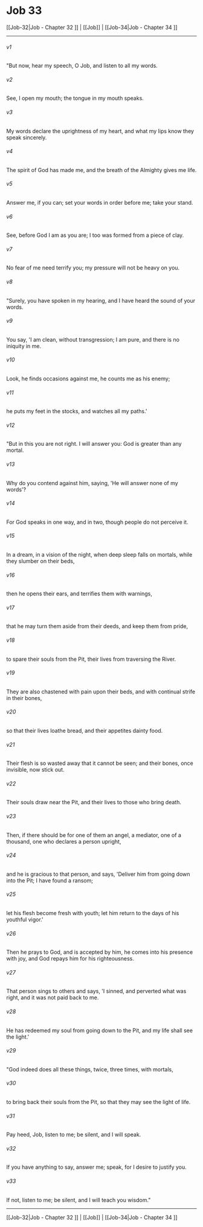 # Job 33

[[Job-32|Job - Chapter 32 ]] | [[Job]] | [[Job-34|Job - Chapter 34 ]]
***

###### v1
"But now, hear my speech, O Job, and listen to all my words.
###### v2
See, I open my mouth; the tongue in my mouth speaks.
###### v3
My words declare the uprightness of my heart, and what my lips know they speak sincerely.
###### v4
The spirit of God has made me, and the breath of the Almighty gives me life.
###### v5
Answer me, if you can; set your words in order before me; take your stand.
###### v6
See, before God I am as you are; I too was formed from a piece of clay.
###### v7
No fear of me need terrify you; my pressure will not be heavy on you.
###### v8
"Surely, you have spoken in my hearing, and I have heard the sound of your words.
###### v9
You say, 'I am clean, without transgression; I am pure, and there is no iniquity in me.
###### v10
Look, he finds occasions against me, he counts me as his enemy;
###### v11
he puts my feet in the stocks, and watches all my paths.'
###### v12
"But in this you are not right. I will answer you: God is greater than any mortal.
###### v13
Why do you contend against him, saying, 'He will answer none of my words'?
###### v14
For God speaks in one way, and in two, though people do not perceive it.
###### v15
In a dream, in a vision of the night, when deep sleep falls on mortals, while they slumber on their beds,
###### v16
then he opens their ears, and terrifies them with warnings,
###### v17
that he may turn them aside from their deeds, and keep them from pride,
###### v18
to spare their souls from the Pit, their lives from traversing the River.
###### v19
They are also chastened with pain upon their beds, and with continual strife in their bones,
###### v20
so that their lives loathe bread, and their appetites dainty food.
###### v21
Their flesh is so wasted away that it cannot be seen; and their bones, once invisible, now stick out.
###### v22
Their souls draw near the Pit, and their lives to those who bring death.
###### v23
Then, if there should be for one of them an angel, a mediator, one of a thousand, one who declares a person upright,
###### v24
and he is gracious to that person, and says, 'Deliver him from going down into the Pit; I have found a ransom;
###### v25
let his flesh become fresh with youth; let him return to the days of his youthful vigor.'
###### v26
Then he prays to God, and is accepted by him, he comes into his presence with joy, and God repays him for his righteousness.
###### v27
That person sings to others and says, 'I sinned, and perverted what was right, and it was not paid back to me.
###### v28
He has redeemed my soul from going down to the Pit, and my life shall see the light.'
###### v29
"God indeed does all these things, twice, three times, with mortals,
###### v30
to bring back their souls from the Pit, so that they may see the light of life.
###### v31
Pay heed, Job, listen to me; be silent, and I will speak.
###### v32
If you have anything to say, answer me; speak, for I desire to justify you.
###### v33
If not, listen to me; be silent, and I will teach you wisdom."

***

[[Job-32|Job - Chapter 32 ]] | [[Job]] | [[Job-34|Job - Chapter 34 ]]
